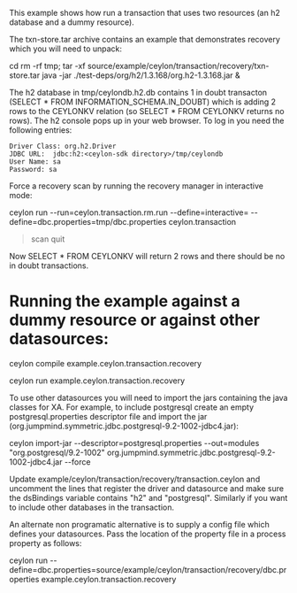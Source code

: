 This example shows how run a transaction that uses two resources (an h2 database and a dummy resource).

The txn-store.tar archive contains an example that demonstrates recovery which you will need to unpack:

  cd <ceylon-sdk dirctory> 
  rm -rf tmp; tar -xf source/example/ceylon/transaction/recovery/txn-store.tar
  java -jar ./test-deps/org/h2/1.3.168/org.h2-1.3.168.jar &

The h2 database in tmp/ceylondb.h2.db contains 1 in doubt transacton (SELECT * FROM INFORMATION_SCHEMA.IN_DOUBT) which is adding 2 rows to the CEYLONKV relation (so SELECT * FROM CEYLONKV returns no rows). The h2 console pops up in your web browser. To log in you need the following entries:

    Driver Class: org.h2.Driver
    JDBC URL:  jdbc:h2:<ceylon-sdk directory>/tmp/ceylondb
    User Name: sa
    Password: sa

Force a recovery scan by running the recovery manager in interactive mode:

ceylon run --run=ceylon.transaction.rm.run --define=interactive= --define=dbc.properties=tmp/dbc.properties ceylon.transaction
> scan
> quit

Now SELECT * FROM CEYLONKV will return 2 rows and there should be no in doubt transactions.

Running the example against a dummy resource or against other datasources:
======================

  ceylon compile example.ceylon.transaction.recovery

  ceylon run example.ceylon.transaction.recovery

To use other datasources you will need to import the jars containing the java classes for XA. For example,
to include postgresql create an empty postgresql.properties descriptor file and import the jar (org.jumpmind.symmetric.jdbc.postgresql-9.2-1002-jdbc4.jar):

  ceylon import-jar --descriptor=postgresql.properties --out=modules "org.postgresql/9.2-1002" org.jumpmind.symmetric.jdbc.postgresql-9.2-1002-jdbc4.jar --force

Update example/ceylon/transaction/recovery/transaction.ceylon and uncomment the lines that register the driver
and datasource and make sure the dsBindings variable contains "h2" and "postgresql". Similarly if you want to
include other databases in the transaction.

An alternate non programatic alternative is to supply a config file which defines your datasources. Pass
the location of the property file in a process property as follows:

  ceylon run --define=dbc.properties=source/example/ceylon/transaction/recovery/dbc.properties example.ceylon.transaction.recovery

